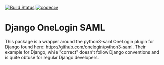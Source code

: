 [![Build Status](https://travis-ci.org/penn-state-dance-marathon/python3-saml-django.svg?branch=master)](https://travis-ci.org/penn-state-dance-marathon/python3-saml-django)
[![codecov](https://codecov.io/gh/penn-state-dance-marathon/python3-saml-django/branch/master/graph/badge.svg)](https://codecov.io/gh/penn-state-dance-marathon/python3-saml-django)
# Django OneLogin SAML
This package is a wrapper around the python3-saml OneLogin plugin for Django found here: https://github.com/onelogin/python3-saml.
Their example for Django, while "correct" doesn't follow Django conventions and is quite obtuse for regular Django developers.